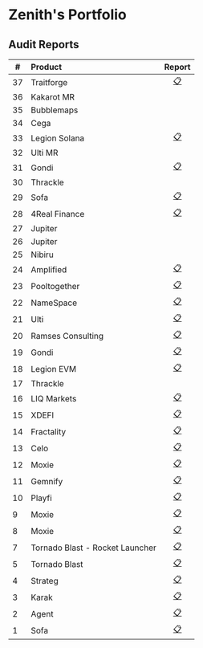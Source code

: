 # Zenith's Portfolio

## Audit Reports

| #   | Product          |           Report                    |
| --- | :--------------- |:-----------------------------------:|
| 37 | Traitforge    |  [📋](./reports/2024-10-traitforge-zenith.pdf) |
| 36 | Kakarot MR     | []() |
| 35 | Bubblemaps     | []() |
| 34 | Cega     | []() |                                    
| 33 | Legion Solana     | [📋](./reports/2024-09-legion-solana-zenith.pdf)                                     |
| 32 | Ulti MR           | []()                                                                                 |
| 31 | Gondi             | [📋](./reports/2024-10-gondi-zenith.pdf)                                             |
| 30 | Thrackle          | []()                                                                                 |
| 29 | Sofa              | [📋](/2024-10-sofa-zenith.pdf)                                                       |
| 28 | 4Real Finance     | [📋](./reports/2024-10-4real-zenith.pdf)                                             |
| 27 | Jupiter           | []()                                                                                 |
| 26 | Jupiter           | []()                                                                                 |
| 25 | Nibiru            | []()                                                                                 |
| 24 | Amplified         | [📋](./reports/2024-09-amplified-zenith.pdf)                                         |
| 23 | Pooltogether      | [📋](./reports/2024-10-pooltogether-zenith.pdf)                                      |
| 22 | NameSpace         | [📋](./reports/2024-10-namespace-zenith.pdf)                                         |
| 21 | Ulti              | [📋](./reports/2024-09-ulti-zenith.pdf)                                              |
| 20 | Ramses Consulting | [📋]()                                                                                |
| 19 | Gondi             | [📋](./reports/2024-09-gondi-zenith.pdf)                                            |  
| 18 | Legion EVM         | [📋](./reports/2024-09-legion-evm-zenith.pdf)                                      |
| 17 | Thrackle          | []()                                                                                  |  
| 16 | LIQ Markets       | [📋](./reports/2024-09-liq-zenith.pdf)                                              |
| 15 | XDEFI             | [📋](./reports/2024-08-xdefi-zenith.pdf)                                          |
| 14 | Fractality        | [📋](./reports/2024-08-fractality-zenith.pdf)                                      |
| 13 | Celo              | [📋](./reports/2024-07-celo-zenith.pdf)                                              |
| 12  | Moxie            | [📋](./reports/2024-09-moxie-zenith-3.pdf)                                          |
| 11  | Gemnify           | [📋](./reports/2024-07-gemnify-zenith.pdf)                                          |  
| 10  | Playfi            | [📋](./reports/2024-06-playfi-zenith.pdf)                                          |
| 9  | Moxie             | [📋](./reports/2024-07-moxie-zenith.pdf)                                            |
| 8  | Moxie             | [📋](./reports/2024-06-moxie-zenith.pdf)                                            |
| 7  | Tornado Blast - Rocket Launcher  | [📋](./reports/2024-06-tornado-launcher-zenith.pdf)                        |
| 5  | Tornado Blast     | [📋](./reports/2024-06-tornadoblast-zenith.pdf)                                    |
| 4  | Strateg           | [📋](./reports/2024-06-strateg-zenith.pdf)                                        |
| 3  | Karak             | [📋](./reports/2024-06-karak-zenith.pdf)                                            |
| 2  | Agent             | [📋](./reports/2024-05-agent-zenith.pdf)                                            |  
| 1 | Sofa     | [📋](./reports/2024-05-agent-zenith.pdf)                                                      |
